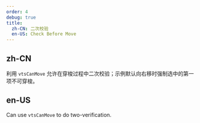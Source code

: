 ```yaml
---
order: 4
debug: true
title:
  zh-CN: 二次校验
  en-US: Check Before Move
---
```


## zh-CN

利用 `vtsCanMove` 允许在穿梭过程中二次校验；示例默认向右移时强制选中的第一项不可穿梭。

## en-US

Can use `vtsCanMove` to do two-verification.

